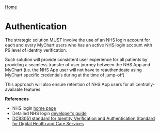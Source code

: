 [Home](../readme.md)

# Authentication

The strategic solution MUST involve the use of an NHS login account for each and every MyChart users who has an active NHS login account with P9 level of identity verification.

Such solution will provide consistent user experience for all patients by providing a seamless transfer of user journey between the NHS App and MyChart (i.e. the NHS App user will not have to reauthenticate using MyChart specific credentials during at the time of jump-off)

This approach will also ensure retention of NHS App users for all centrally-available features.

<a name="references"></a>
__References__

* NHS login [home page](https://digital.nhs.uk/services/nhs-login)
* Detailed NHS login [developer’s guide](https://github.com/nhsconnect/nhslogin)
* [DCB3051 standard for Identity Verification and Authentication Standard for Digital Health and Care Services](https://digital.nhs.uk/data-and-information/information-standards/information-standards-and-data-collections-including-extractions/publications-and-notifications/standards-and-collections/dcb3051-identity-verification-and-authentication-standard-for-digital-health-and-care-services)
